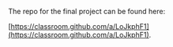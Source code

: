 The repo for the final project can be found here:

[https://classroom.github.com/a/LoJkphF1](https://classroom.github.com/a/LoJkphF1).